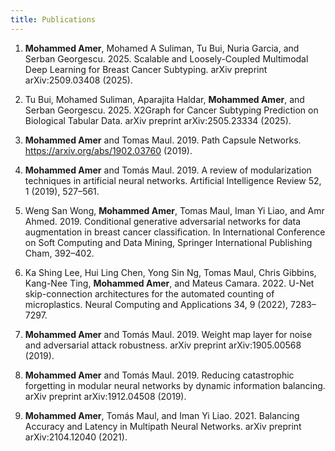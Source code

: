 ```yaml
---
title: Publications
---
```


1. **Mohammed Amer**, Mohamed A Suliman, Tu Bui, Nuria Garcia, and Serban Georgescu. 2025. Scalable and Loosely-Coupled Multimodal Deep Learning for Breast Cancer Subtyping. arXiv preprint arXiv:2509.03408 (2025).

2. Tu Bui, Mohamed Suliman, Aparajita Haldar, **Mohammed Amer**, and Serban Georgescu. 2025. X2Graph for Cancer Subtyping Prediction on Biological Tabular Data. arXiv preprint arXiv:2505.23334 (2025).

3. **Mohammed Amer** and Tomas Maul. 2019. Path Capsule Networks. https://arxiv.org/abs/1902.03760 (2019).

4. **Mohammed Amer** and Tomás Maul. 2019. A review of modularization techniques in artificial neural networks. Artificial Intelligence Review 52, 1 (2019), 527–561.

5. Weng San Wong, **Mohammed Amer**, Tomas Maul, Iman Yi Liao, and Amr Ahmed. 2019. Conditional generative adversarial networks for data augmentation in breast cancer classification. In International Conference on Soft Computing and Data Mining, Springer International Publishing Cham, 392–402.

6. Ka Shing Lee, Hui Ling Chen, Yong Sin Ng, Tomas Maul, Chris Gibbins, Kang-Nee Ting, **Mohammed Amer**, and Mateus Camara. 2022. U-Net skip-connection architectures for the automated counting of microplastics. Neural Computing and Applications 34, 9 (2022), 7283–7297.

7. **Mohammed Amer** and Tomás Maul. 2019. Weight map layer for noise and adversarial attack robustness. arXiv preprint arXiv:1905.00568 (2019).

8. **Mohammed Amer** and Tomás Maul. 2019. Reducing catastrophic forgetting in modular neural networks by dynamic information balancing. arXiv preprint arXiv:1912.04508 (2019).

9. **Mohammed Amer**, Tomás Maul, and Iman Yi Liao. 2021. Balancing Accuracy and Latency in Multipath Neural Networks. arXiv preprint arXiv:2104.12040 (2021).




